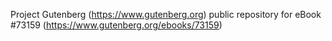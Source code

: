 Project Gutenberg (https://www.gutenberg.org) public repository
for eBook #73159 (https://www.gutenberg.org/ebooks/73159)
